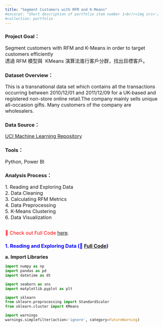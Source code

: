 ```yaml
---
title: "Segment Customers with RFM and K-Means"
#excerpt: "Short description of portfolio item number 1<br/><img src='/images/500x300.png'>"
#collection: portfolio
---
```

 

### Project Goal：<br/>
<font size=3> Segment customers with RFM and K-Means in order to target customers efficiently<br/>
透過 RFM 模型與  KMeans 演算法進行客戶分群，找出目標客戶。<br/> </font>

### Dataset Overview：<br/>
<font size=3> This is a transnational data set which contains all the transactions occurring between 2010/12/01 and 2011/12/09 for a UK-based and registered non-store online retail.The company mainly sells unique all-occasion gifts. Many customers of the company are wholesalers. </font>

### Data Source：
<font size=3> [UCI Machine Learning Repository](https://archive.ics.uci.edu/dataset/352/online+retail) </font>

### Tools：
<font size=3> Python, Power BI </font>

### Analysis Process：
<font size=3> 
   1. Reading and Exploring Data<br/>
   2. Data Cleaning<br/>
   3. Calculating RFM Metrics<br/>
   4. Data Preprocessing<br/>
   5. K-Means Clustering<br/>
   6. Data Visualization<br/>
</font> <br/>

<font size=3, color='red'> 🔗 Check out Full Code [here](). </font>


### <font color='blue'> 1. Reading and Exploring Data (🔗 [Full Code]()) </font>
**<font size=3>a. Import Libraries</font>** <br/> 

```python
import numpy as np
import pandas as pd
import datetime as dt

import seaborn as sns
import matplotlib.pyplot as plt

import sklearn
from sklearn.preprocessing import StandardScaler
from sklearn.cluster import KMeans

import warnings
warnings.simplefilter(action='ignore', category=FutureWarning)
```